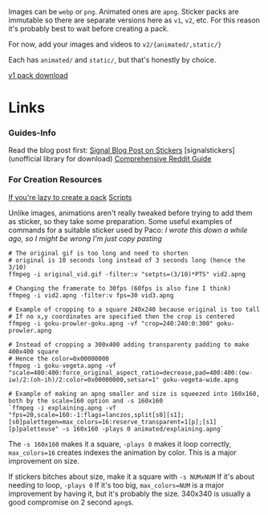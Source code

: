 Images can be `webp` or `png`. Animated ones are `apng`.
Sticker packs are immutable so there are separate versions here as `v1`, `v2`, etc.
For this reason it's probably best to wait before creating a pack. 

For now, add your images and videos to `v2/{animated/,static/}`

Each has `animated/` and `static/`, but that's honestly by choice.

[v1 pack download](https://signal.art/addstickers/#pack_id=75a162e4696c935f0ba07e21c9358409&pack_key=28aa7683725439ab0a86d53cff1d3a088e9bfda6cef4326273372c0f4aee38aa)
# Links
### Guides-Info
Read the blog post first:
[Signal Blog Post on Stickers](https://support.signal.org/hc/en-us/articles/360031836512-Stickers)
[signalstickers](unofficial library for download)
[Comprehensive Reddit Guide](https://www.reddit.com/r/signal/comments/kxa631/a_comprehensive_guide_to_find_and_create_stickers/)

### For Creation Resources
[If you're lazy to create a pack](https://ezgif.com/)
[Scripts](https://github.com/signalstickers/stickers-scripts)

Unlike images, animations aren't really tweaked before trying to add them as sticker, so they take some preparation.
Some useful examples of commands for a suitable sticker used by Paco:
*I wrote this down a while ago, so I might be wrong I'm just copy pasting*


```
# The original gif is too long and need to shorten
# original is 10 seconds long instead of 3 seconds long (hence the 3/10)
ffmpeg -i original_vid.gif -filter:v "setpts=(3/10)*PTS" vid2.apng

# Changing the framerate to 30fps (60fps is also fine I think)
ffmpeg -i vid2.apng -filter:v fps=30 vid3.apng

# Example of cropping to a square 240x240 because original is too tall
# If no x,y coordinates are specified then the crop is centered
ffmpeg -i goku-prowler-goku.apng -vf "crop=240:240:0:300" goku-prowler.apng

# Instead of cropping a 300x400 adding transparenty padding to make 400x400 square
# Hence the color=0x00000000
ffmpeg -i goku-vegeta.apng -vf "scale=400:400:force_original_aspect_ratio=decrease,pad=400:400:(ow-iw)/2:(oh-ih)/2:color=0x00000000,setsar=1" goku-vegeta-wide.apng

# Example of making an apng smaller and size is squeezed into 160x160, both by the scale=160 option and -s 160x160
`ffmpeg -i explaining.apng -vf "fps=20,scale=160:-1:flags=lanczos,split[s0][s1];[s0]palettegen=max_colors=16:reserve_transparent=1[p];[s1][p]paletteuse" -s 160x160 -plays 0 animated/explaining.apng`
```
The `-s 160x160` makes it a square, `-plays 0` makes it loop correctly, `max_colors=16` creates indexes the animation by color. This is a major improvement on size.

If stickers bitches about size, make it a square with `-s NUMxNUM`
If it's about needing to loop, `-plays 0`
If it's too big, `max_colors=NUM` is a major improvement by having it, but it's probably the size. 340x340 is usually a good compromise on 2 second `apng`s.
